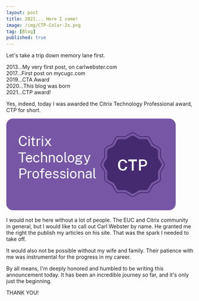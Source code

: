 ```yaml
---
layout: post
title: 2021... Here I come!
image: /img/CTP-Color-2x.png
tag: [Blog]
published: true
---
```


Let's take a trip down memory lane first.  

2013...My very first post, on carlwebster.com  
2017...First post on mycugc.com  
2019...CTA Award  
2020...This blog was born   
2021...CTP award!  

Yes, indeed, today I was awarded the Citrix Technology Professional award, CTP for short.

![Citrix CTP](/img/CTP-Digital-Badge-Color-2x.png)

I would not be here without a lot of people. The EUC and Citrix community in general, but I would like to call out Carl Webster by name. He granted me the right the publish my articles on his site. That was the spark I needed to take off.

It would also not be possible without my wife and family. Their patience with me was instrumental for the progress in my career.

By all means, I'm deeply honored and humbled to be writing this announcement today. It has been an incredible journey so far, and it's only just the beginning.

THANK YOU!

